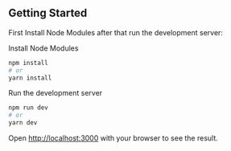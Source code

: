 ## Getting Started

First Install Node Modules after that run the development server:

Install Node Modules

```bash
npm install
# or
yarn install
```

Run the development server

```bash
npm run dev
# or
yarn dev
```

Open [http://localhost:3000](http://localhost:3000) with your browser to see the result.
